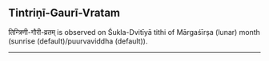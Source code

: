 ## Tintriṇī-Gaurī-Vratam
तिन्त्रिणी-गौरी-व्रतम् is observed on Śukla-Dvitīyā tithi of Mārgaśīrṣa (lunar) month (sunrise (default)/puurvaviddha (default)).



---
